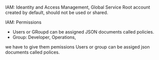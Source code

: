 IAM: Ideantity and Access Management, Global Service
Root account created by default, should not be used or shared.

IAM: Permissions 
* Users or GRoupd can be assigned JSON documents called policies.
* Group: Developer, Operations,

we have to give them pemissions 
Users or group can be assiged json documents called polices.
 
